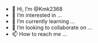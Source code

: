 - 👋 Hi, I’m @Kmk2368
- 👀 I’m interested in ...
- 🌱 I’m currently learning ...
- 💞️ I’m looking to collaborate on ...
- 📫 How to reach me ...

<!---
Kmk2368/Kmk2368 is a ✨ special ✨ repository because its `README.md` (this file) appears on your GitHub profile.
You can click the Preview link to take a look at your changes.
--->
